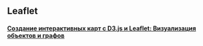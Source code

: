 ## Leaflet

#### [Создание интерактивных карт с D3.js и Leaflet: Визуализация объектов и графов](https://habr.com/ru/articles/906414/)

